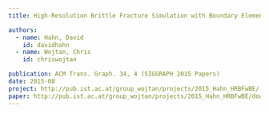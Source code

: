 ```yaml
---
title: High-Resolution Brittle Fracture Simulation with Boundary Elements

authors:
  - name: Hahn, David
    id: davidhahn
  - name: Wojtan, Chris
    id: chriswojtan

publication: ACM Trans. Graph. 34, 4 (SIGGRAPH 2015 Papers)
date: 2015-08
project: http://pub.ist.ac.at/group_wojtan/projects/2015_Hahn_HRBFwBE/
paper: http://pub.ist.ac.at/group_wojtan/projects/2015_Hahn_HRBFwBE/download/FractureBEM.pdf
---
```


